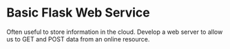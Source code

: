 # Basic Flask Web Service

Often useful to store information in the cloud.
Develop a web server to allow us to GET and POST data from an online resource.

